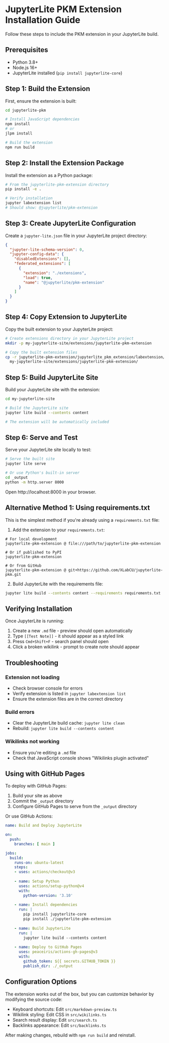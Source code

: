 # JupyterLite PKM Extension Installation Guide

Follow these steps to include the PKM extension in your JupyterLite build.

## Prerequisites

- Python 3.8+
- Node.js 16+
- JupyterLite installed (`pip install jupyterlite-core`)

## Step 1: Build the Extension

First, ensure the extension is built:

```bash
cd jupyterlite-pkm

# Install JavaScript dependencies
npm install
# or
jlpm install

# Build the extension
npm run build
```

## Step 2: Install the Extension Package

Install the extension as a Python package:

```bash
# From the jupyterlite-pkm-extension directory
pip install -e .

# Verify installation
jupyter labextension list
# Should show: @jupyterlite/pkm-extension
```

## Step 3: Create JupyterLite Configuration

Create a `jupyter-lite.json` file in your JupyterLite project directory:

```json
{
  "jupyter-lite-schema-version": 0,
  "jupyter-config-data": {
    "disabledExtensions": [],
    "federated_extensions": [
      {
        "extension": "./extensions",
        "load": true,
        "name": "@jupyterlite/pkm-extension"
      }
    ]
  }
}
```

## Step 4: Copy Extension to JupyterLite

Copy the built extension to your JupyterLite project:

```bash
# Create extensions directory in your JupyterLite project
mkdir -p my-jupyterlite-site/extensions/jupyterlite-pkm-extension

# Copy the built extension files
cp -r jupyterlite-pkm-extension/jupyterlite_pkm_extension/labextension/* \
  my-jupyterlite-site/extensions/jupyterlite-pkm-extension/
```

## Step 5: Build JupyterLite Site

Build your JupyterLite site with the extension:

```bash
cd my-jupyterlite-site

# Build the JupyterLite site
jupyter lite build --contents content

# The extension will be automatically included
```

## Step 6: Serve and Test

Serve your JupyterLite site locally to test:

```bash
# Serve the built site
jupyter lite serve

# Or use Python's built-in server
cd _output
python -m http.server 8000
```

Open http://localhost:8000 in your browser.

## Alternative Method 1: Using requirements.txt 

This is the simplest method if you're already using a `requirements.txt` file:

1. Add the extension to your `requirements.txt`:
```
# For local development
jupyterlite-pkm-extension @ file:///path/to/jupyterlite-pkm-extension

# Or if published to PyPI
jupyterlite-pkm-extension

# Or from GitHub
jupyterlite-pkm-extension @ git+https://github.com/XLabCU/jupyterlite-pkm.git
```

2. Build JupyterLite with the requirements file:
```bash
jupyter lite build --contents content --requirements requirements.txt
```


## Verifying Installation

Once JupyterLite is running:

1. Create a new `.md` file - preview should open automatically
2. Type `[[Test Note]]` - it should appear as a styled link
3. Press `Cmd+Shift+F` - search panel should open
4. Click a broken wikilink - prompt to create note should appear

## Troubleshooting

### Extension not loading
- Check browser console for errors
- Verify extension is listed in `jupyter labextension list`
- Ensure the extension files are in the correct directory

### Build errors
- Clear the JupyterLite build cache: `jupyter lite clean`
- Rebuild: `jupyter lite build --contents content`

### Wikilinks not working
- Ensure you're editing a `.md` file
- Check that JavaScript console shows "Wikilinks plugin activated"

## Using with GitHub Pages

To deploy with GitHub Pages:

1. Build your site as above
2. Commit the `_output` directory
3. Configure GitHub Pages to serve from the `_output` directory

Or use GitHub Actions:

```yaml
name: Build and Deploy JupyterLite

on:
  push:
    branches: [ main ]

jobs:
  build:
    runs-on: ubuntu-latest
    steps:
    - uses: actions/checkout@v3
    
    - name: Setup Python
      uses: actions/setup-python@v4
      with:
        python-version: '3.10'
    
    - name: Install dependencies
      run: |
        pip install jupyterlite-core
        pip install ./jupyterlite-pkm-extension
    
    - name: Build JupyterLite
      run: |
        jupyter lite build --contents content
    
    - name: Deploy to GitHub Pages
      uses: peaceiris/actions-gh-pages@v3
      with:
        github_token: ${{ secrets.GITHUB_TOKEN }}
        publish_dir: ./_output
```

## Configuration Options

The extension works out of the box, but you can customize behavior by modifying the source code:

- Keyboard shortcuts: Edit `src/markdown-preview.ts`
- Wikilink styling: Edit CSS in `src/wikilinks.ts`
- Search result display: Edit `src/search.ts`
- Backlinks appearance: Edit `src/backlinks.ts`

After making changes, rebuild with `npm run build` and reinstall.